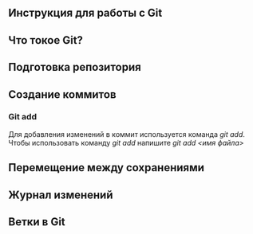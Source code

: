 ## Инструкция для работы с Git

## Что токое Git?

## Подготовка репозитория

## Создание коммитов

### Git add
Для добавления изменений в коммит используется команда *git add*. Чтобы использовать команду *git add* напишите *git add <имя файла>*

## Перемещение между сохранениями

## Журнал изменений

## Ветки в Git

